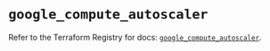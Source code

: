 # `google_compute_autoscaler`

Refer to the Terraform Registry for docs: [`google_compute_autoscaler`](https://registry.terraform.io/providers/hashicorp/google/5.31.1/docs/resources/compute_autoscaler).

